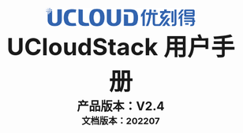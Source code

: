 <center>
<img src="../images/introduction/ustacklog.png" width="60%" height="60%" />
</center> 



<center>
<B><font size=7>UCloudStack 用户手册 </font></B>
</center>












<center>
<B><font size=5>产品版本：V2.4 </font></B>
</center>



<center>
<B><font size=4>文档版本：202207 </font></B>
</center>































